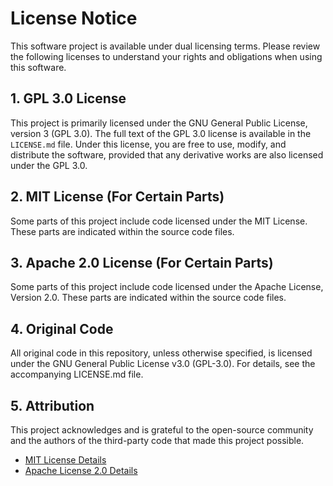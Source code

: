 # License Notice

This software project is available under dual licensing terms. Please review the following licenses to understand your rights and obligations when using this software.

## 1. GPL 3.0 License

This project is primarily licensed under the GNU General Public License, version 3 (GPL 3.0). The full text of the GPL 3.0 license is available in the `LICENSE.md` file. Under this license, you are free to use, modify, and distribute the software, provided that any derivative works are also licensed under the GPL 3.0.

## 2. MIT License (For Certain Parts)

Some parts of this project include code licensed under the MIT License. These parts are indicated within the source code files.

## 3. Apache 2.0 License (For Certain Parts) 

Some parts of this project include code licensed under the Apache License, Version 2.0. These parts are indicated within the source code files.

## 4. Original Code

All original code in this repository, unless otherwise specified, is licensed under the GNU General Public License v3.0 (GPL-3.0).
For details, see the accompanying LICENSE.md file.

## 5. Attribution

This project acknowledges and is grateful to the open-source community and the authors of the third-party code that made this project possible.

* [MIT License Details](https://opensource.org/licenses/MIT)
* [Apache License 2.0 Details](https://www.apache.org/licenses/LICENSE-2.0)
